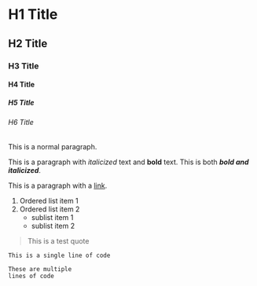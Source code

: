 
# H1 Title

## H2 Title

### H3 Title

#### H4 Title

##### H5 Title

###### H6 Title

This is a normal paragraph.

This is a paragraph with *italicized* text and **bold** text. This is both ___bold and italicized___.

This is a paragraph with a [link](https://www.example.org).

1. Ordered list item 1
2. Ordered list item 2
   - sublist item 1
   - sublist item 2

> This is a test quote

`This is a single line of code`

```
These are multiple 
lines of code
```

